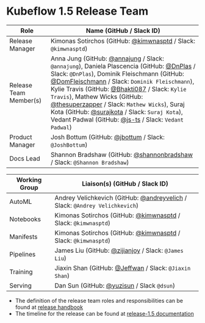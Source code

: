 # Kubeflow 1.5 Release Team

| **Role** | **Name** (**GitHub / Slack ID**) |
|----------|----------------------------------|
| Release Manager | Kimonas Sotirchos (GitHub: [@kimwnasptd](https://github.com/kimwnasptd) / Slack: `@kimwnasptd`) |
| Release Team Member(s) | Anna Jung (GitHub: [@annajung](https://github.com/annajung) / Slack: `@annajung`), Daniela Plascencia (GitHub: [@DnPlas](https://github.com/DnPlas) / Slack: `@DnPlas`), Dominik Fleischmann (GitHub: [@DomFleischmann](https://github.com/DomFleischmann) / Slack: `Dominik Fleischmann`), Kylie Travis (GitHub: [@Bhakti087](https://github.com/Bhakti087) / Slack: `Kylie Travis`), Mathew Wicks (GitHub: [@thesuperzapper](https://github.com/thesuperzapper) / Slack: `Mathew Wicks`), Suraj Kota (GitHub: [@surajkota](https://github.com/surajkota) / Slack: `Suraj Kota`), Vedant Padwal (GitHub: [@js-ts](https://github.com/js-ts) / Slack: `Vedant Padwal`)|
| Product Manager | Josh Bottum (GitHub: [@jbottum](https://github.com/jbottum) / Slack: `@JoshBottum`) |
| Docs Lead | Shannon Bradshaw (GitHub: [@shannonbradshaw](https://github.com/shannonbradshaw) / Slack: `@Shannon Bradshaw`) |

| **Working Group** | **Liaison(s)** (**GitHub / Slack ID**) |
| ------------------|----------------------------------------|
| AutoML | Andrey Velichkevich (GitHub: [@andreyvelich](https://github.com/andreyvelich) / Slack: `@Andrey Velichkevich`) |
| Notebooks | Kimonas Sotirchos (GitHub: [@kimwnasptd](https://github.com/kimwnasptd) / Slack: `@kimwnasptd`) |
| Manifests | Kimonas Sotirchos (GitHub: [@kimwnasptd](https://github.com/kimwnasptd) / Slack: `@kimwnasptd`) |
| Pipelines | James Liu (GitHub: [@zijianjoy](https://github.com/zijianjoy) / Slack: `@James Liu`) |
| Training | Jiaxin Shan (GitHub: [@Jeffwan](https://github.com/Jeffwan) / Slack: `@Jiaxin Shan`) |
| Serving | Dan Sun (GitHub: [@yuzisun](https://github.com/yuzisun) / Slack `@dsun`) |


- The definition of the release team roles and responsibilities can be found at [release handbook](../handbook.md)
- The timeline for the release can be found at [release-1.5 documentation](README.md)
